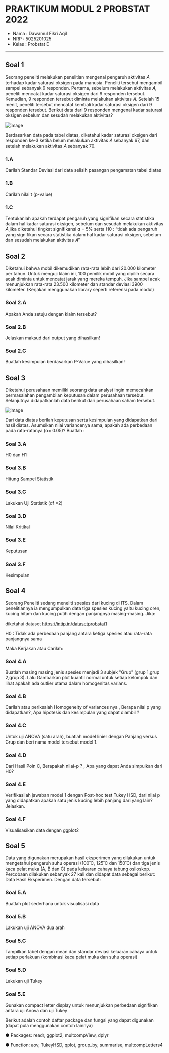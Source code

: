 # PRAKTIKUM MODUL 2 PROBSTAT 2022
- Nama  : Dawamul Fikri Aqil
- NRP   : 5025201025
- Kelas : Probstat E
------------------------------

## Soal 1
Seorang peneliti melakukan penelitian mengenai pengaruh aktivitas 𝐴 terhadap kadar saturasi oksigen pada manusia. Peneliti tersebut mengambil sampel sebanyak 9 responden. Pertama, sebelum melakukan aktivitas 𝐴, peneliti mencatat kadar saturasi oksigen dari 9 responden tersebut. Kemudian, 9 responden tersebut diminta melakukan aktivitas 𝐴. Setelah 15 menit, peneliti tersebut mencatat kembali kadar saturasi oksigen dari 9 responden tersebut. Berikut data dari 9 responden mengenai kadar saturasi oksigen sebelum dan sesudah melakukan aktivitas?

![image](https://user-images.githubusercontent.com/102939348/170867622-a6338def-d684-4df8-8de2-024273fe5120.png)

Berdasarkan data pada tabel diatas, diketahui kadar saturasi oksigen dari responden ke-3 ketika belum melakukan aktivitas 𝐴 sebanyak 67, dan setelah melakukan aktivitas 𝐴 sebanyak 70.

### 1.A
Carilah Standar Deviasi dari data selisih pasangan pengamatan tabel diatas

### 1.B
Carilah nilai t (p-value)

### 1.C
Tentukanlah apakah terdapat pengaruh yang signifikan secara statistika dalam hal kadar saturasi oksigen, sebelum dan sesudah melakukan aktivitas 𝐴 jika diketahui tingkat signifikansi 𝛼 = 5% serta H0 : “tidak ada pengaruh yang signifikan secara statistika dalam hal kadar saturasi oksigen, sebelum dan sesudah melakukan aktivitas 𝐴”


## Soal 2
Diketahui bahwa mobil dikemudikan rata-rata lebih dari 20.000 kilometer per tahun. Untuk menguji klaim ini, 100 pemilik mobil yang dipilih secara acak diminta untuk mencatat jarak yang mereka tempuh. Jika sampel acak menunjukkan rata-rata 23.500 kilometer dan standar deviasi 3900 kilometer. (Kerjakan menggunakan library seperti referensi pada modul)

### Soal 2.A
Apakah Anda setuju dengan klaim tersebut?

### Soal 2.B
Jelaskan maksud dari output yang dihasilkan!

### Soal 2.C
Buatlah kesimpulan berdasarkan P-Value yang dihasilkan!


## Soal 3
Diketahui perusahaan memiliki seorang data analyst ingin memecahkan permasalahan pengambilan keputusan dalam perusahaan tersebut. Selanjutnya didapatkanlah data berikut dari perusahaan saham tersebut.

![image](https://user-images.githubusercontent.com/102939348/170868057-d0e1c324-f191-4266-9349-5a9df6eb776c.png)

Dari data diatas berilah keputusan serta kesimpulan yang didapatkan dari hasil diatas. Asumsikan nilai variancenya sama, apakah ada perbedaan pada rata-ratanya (α= 0.05)? Buatlah :

### Soal 3.A
H0 dan H1

### Soal 3.B
Hitung Sampel Statistik


### Soal 3.C
Lakukan Uji Statistik (df =2)


### Soal 3.D
Nilai Kritikal

### Soal 3.E
Keputusan

### Soal 3.F
Kesimpulan


## Soal 4
Seorang Peneliti sedang meneliti spesies dari kucing di ITS. Dalam penelitiannya ia mengumpulkan data tiga spesies kucing yaitu kucing oren, kucing hitam dan kucing putih dengan panjangnya masing-masing. Jika:

diketahui dataset https://intip.in/datasetprobstat1

H0 : Tidak ada perbedaan panjang antara ketiga spesies atau rata-rata panjangnya sama

Maka Kerjakan atau Carilah:

### Soal 4.A
Buatlah masing masing jenis spesies menjadi 3 subjek "Grup" (grup 1,grup 2,grup 3). Lalu Gambarkan plot kuantil normal untuk setiap kelompok dan lihat apakah ada outlier utama dalam homogenitas varians.

### Soal 4.B
Carilah atau periksalah Homogeneity of variances nya , Berapa nilai p yang didapatkan?, Apa hipotesis dan kesimpulan yang dapat diambil ?

### Soal 4.C
Untuk uji ANOVA (satu arah), buatlah model linier dengan Panjang versus Grup dan beri nama model tersebut model 1.

### Soal 4.D
Dari Hasil Poin C, Berapakah nilai-p ? , Apa yang dapat Anda simpulkan dari H0?

### Soal 4.E
Verifikasilah jawaban model 1 dengan Post-hoc test Tukey HSD, dari nilai p yang didapatkan apakah satu jenis kucing lebih panjang dari yang lain? Jelaskan.

### Soal 4.F
Visualisasikan data dengan ggplot2


## Soal 5
Data yang digunakan merupakan hasil eksperimen yang dilakukan untuk mengetahui pengaruh suhu operasi (100˚C, 125˚C dan 150˚C) dan tiga jenis kaca pelat muka (A, B dan C) pada keluaran cahaya tabung osiloskop. Percobaan dilakukan sebanyak 27 kali dan didapat data sebagai berikut: Data Hasil Eksperimen. Dengan data tersebut:

### Soal 5.A
Buatlah plot sederhana untuk visualisasi data

### Soal 5.B
Lakukan uji ANOVA dua arah

### Soal 5.C
Tampilkan tabel dengan mean dan standar deviasi keluaran cahaya untuk setiap perlakuan (kombinasi kaca pelat muka dan suhu operasi)

### Soal 5.D
Lakukan uji Tukey

### Soal 5.E
Gunakan compact letter display untuk menunjukkan perbedaan signifikan antara uji Anova dan uji Tukey

Berikut adalah contoh daftar package dan fungsi yang dapat digunakan (dapat pula menggunakan contoh lainnya)

● Packages: readr, ggplot2, multcompView, dplyr

● Function: aov, TukeyHSD, qplot, group_by, summarise, multcompLetters4
